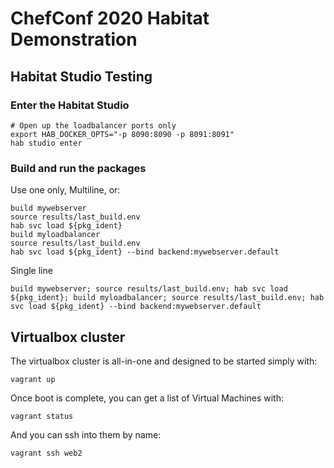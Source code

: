 # ChefConf 2020 Habitat Demonstration

## Habitat Studio Testing

### Enter the Habitat Studio

```
# Open up the loadbalancer ports only
export HAB_DOCKER_OPTS="-p 8090:8090 -p 8091:8091"
hab studio enter
```

### Build and run the packages

Use one only, Multiline, or:

```
build mywebserver
source results/last_build.env
hab svc load ${pkg_ident}
build myloadbalancer
source results/last_build.env
hab svc load ${pkg_ident} --bind backend:mywebserver.default
```

Single line

```
build mywebserver; source results/last_build.env; hab svc load ${pkg_ident}; build myloadbalancer; source results/last_build.env; hab svc load ${pkg_ident} --bind backend:mywebserver.default
```

## Virtualbox cluster

The virtualbox cluster is all-in-one and designed to be started simply with:

```
vagrant up
```

Once boot is complete, you can get a list of Virtual Machines with:

```
vagrant status
```

And you can ssh into them by name:

```
vagrant ssh web2
```
